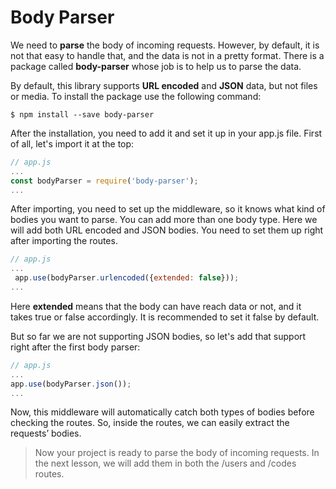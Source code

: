 # Body Parser

We need to **parse** the body of incoming requests. However, by default, it is not that easy to handle that, and the data is not in a pretty format. There is a package called **body-parser** whose job is to help us to parse the data.

By default, this library supports **URL encoded** and **JSON** data, but not files or media. To install the package use the following command:

    $ npm install --save body-parser

After the installation, you need to add it and set it up in your app.js file. First of all, let's import it at the top:

```js
// app.js
...
const bodyParser = require('body-parser');
...
```

After importing, you need to set up the middleware, so it knows what kind of bodies you want to parse. You can add more than one body type. Here we will add both URL encoded and JSON bodies. You need to set them up right after importing the routes.

```js
// app.js
...
 app.use(bodyParser.urlencoded({extended: false}));
...
```

Here **extended** means that the body can have reach data or not, and it takes true or false accordingly. It is recommended to set it false by default.

But so far we are not supporting JSON bodies, so let's add that support right after the first body parser:

```js
// app.js
...
app.use(bodyParser.json());
...
```

Now, this middleware will automatically catch both types of bodies before checking the routes. So, inside the routes, we can easily extract the requests’ bodies.

> Now your project is ready to parse the body of incoming requests. In the next lesson, we will add them in both the /users and /codes routes.
